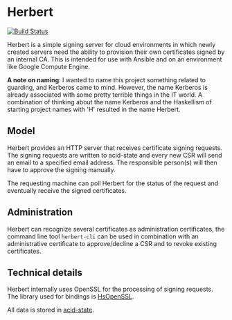 Herbert
=======

[![Build Status](https://travis-ci.org/tazjin/herbert.svg)](https://travis-ci.org/tazjin/herbert)

Herbert is a simple signing server for cloud environments in which newly created servers need the ability to provision their own certificates signed by an internal CA. This is intended for use with Ansible and on an environment like Google Compute Engine.

**A note on naming**: I wanted to name this project something related to guarding, and Kerberos came to mind. However, the name Kerberos is already associated with some pretty terrible things in the IT world. A combination of thinking about the name Kerberos and the Haskellism of starting project names with 'H' resulted in the name Herbert.

## Model

Herbert provides an HTTP server that receives certificate signing requests. The signing requests are written to acid-state and every new CSR will send an email to a specified email address. The responsible person(s) will then have to approve the signing manually.

The requesting machine can poll Herbert for the status of the request and eventually receive the signed certificates.

## Administration

Herbert can recognize several certificates as administration certificates, the command line tool `herbert-cli` can be used in combination with an administrative certificate to approve/decline a CSR and to revoke existing certificates.

## Technical details

Herbert internally uses OpenSSL for the processing of signing requests. The library used for bindings is [HsOpenSSL][].

All data is stored in [acid-state][].


[HsOpenSSL]: http://hackage.haskell.org/package/HsOpenSSL
[acid-state]: http://hackage.haskell.org/package/acid-state
